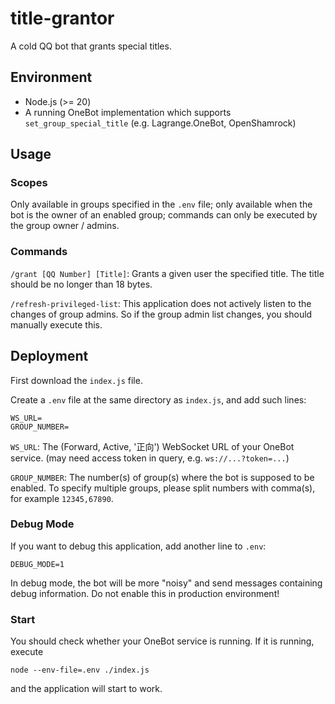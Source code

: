 # title-grantor

A cold QQ bot that grants special titles.

## Environment

- Node.js (>= 20)
- A running OneBot implementation which supports `set_group_special_title` (e.g. Lagrange.OneBot, OpenShamrock)

## Usage

### Scopes

Only available in groups specified in the `.env` file; only available when the bot is the owner of an enabled group; commands can only be executed by the group owner / admins.

### Commands

`/grant [QQ Number] [Title]`: Grants a given user the specified title. The title should be no longer than 18 bytes.

`/refresh-privileged-list`: This application does not actively listen to the changes of group admins. So if the group admin list changes, you should manually execute this.

## Deployment

First download the `index.js` file.

Create a `.env` file at the same directory as `index.js`, and add such lines:
```properties
WS_URL=
GROUP_NUMBER=
```
`WS_URL`: The (Forward, Active, '正向') WebSocket URL of your OneBot service. (may need access token in query, e.g. `ws://...?token=...`)

`GROUP_NUMBER`: The number(s) of group(s) where the bot is supposed to be enabled. To specify multiple groups, please split numbers with comma(s), for example `12345,67890`.

### Debug Mode

If you want to debug this application, add another line to `.env`:
```properties
DEBUG_MODE=1
```

In debug mode, the bot will be more "noisy" and send messages containing debug information. Do not enable this in production environment!

### Start

You should check whether your OneBot service is running. If it is running, execute
```shell
node --env-file=.env ./index.js
```

and the application will start to work.